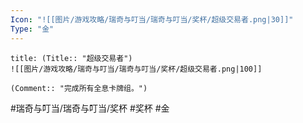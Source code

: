 ```yaml
---
Icon: "![[图片/游戏攻略/瑞奇与叮当/瑞奇与叮当/奖杯/超级交易者.png|30]]"
Type: "金"
---
```

```ad-common-gold-trophy
title: (Title:: "超级交易者")
![[图片/游戏攻略/瑞奇与叮当/瑞奇与叮当/奖杯/超级交易者.png|100]]

(Comment:: "完成所有全息卡牌组。")
```

#瑞奇与叮当/瑞奇与叮当/奖杯 #奖杯 #金
